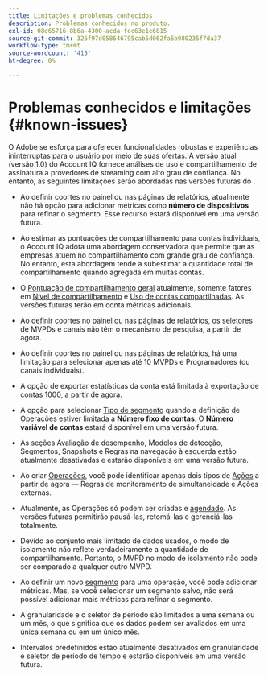 ```yaml
---
title: Limitações e problemas conhecidos
description: Problemas conhecidos no produto.
exl-id: 08d65716-8b6a-4300-acda-fec63e1e6815
source-git-commit: 326f97d058646795cab5d062fa5b980235f7da37
workflow-type: tm+mt
source-wordcount: '415'
ht-degree: 0%

---
```


# Problemas conhecidos e limitações {#known-issues}

O Adobe se esforça para oferecer funcionalidades robustas e experiências ininterruptas para o usuário por meio de suas ofertas. A versão atual (versão 1.0) do Account IQ fornece análises de uso e compartilhamento de assinatura a provedores de streaming com alto grau de confiança. No entanto, as seguintes limitações serão abordadas nas versões futuras do .

* Ao definir coortes no painel ou nas páginas de relatórios, atualmente não há opção para adicionar métricas como **número de dispositivos** para refinar o segmento. Esse recurso estará disponível em uma versão futura.

* Ao estimar as pontuações de compartilhamento para contas individuais, o Account IQ adota uma abordagem conservadora que permite que as empresas atuem no compartilhamento com grande grau de confiança. No entanto, esta abordagem tende a subestimar a quantidade total de compartilhamento quando agregada em muitas contas.

* O [Pontuação de compartilhamento geral](/help/AccountIQ/dashboard.md#overall-sharing-score) atualmente, somente fatores em [Nível de compartilhamento](/help/AccountIQ/dashboard.md#sharing-level) e [Uso de contas compartilhadas](/help/AccountIQ/dashboard.md#usage-from-shared-accounts). As versões futuras terão em conta métricas adicionais.

* Ao definir coortes no painel ou nas páginas de relatórios, os seletores de MVPDs e canais não têm o mecanismo de pesquisa, a partir de agora.

* Ao definir coortes no painel ou nas páginas de relatórios, há uma limitação para selecionar apenas até 10 MVPDs e Programadores (ou canais individuais).

* A opção de exportar estatísticas da conta está limitada à exportação de contas 1000, a partir de agora.

* A opção para selecionar [Tipo de segmento](#segment-type) quando a definição de Operações estiver limitada a **Número fixo de contas**. O **Número variável de contas** estará disponível em uma versão futura.

* As seções Avaliação de desempenho, Modelos de detecção, Segmentos, Snapshots e Regras na navegação à esquerda estão atualmente desativadas e estarão disponíveis em uma versão futura.

* Ao criar [Operações](/help/AccountIQ/operation-affecting-user-segment.md), você pode identificar apenas dois tipos de [Ações](/help/AccountIQ/operation-affecting-user-segment.md) a partir de agora — Regras de monitoramento de simultaneidade e Ações externas.

* Atualmente, as Operações só podem ser criadas e [agendado](/help/AccountIQ/operation-affecting-user-segment.md#action). As versões futuras permitirão pausá-las, retomá-las e gerenciá-las totalmente.

* Devido ao conjunto mais limitado de dados usados, o modo de isolamento não reflete verdadeiramente a quantidade de compartilhamento. Portanto, o MVPD no modo de isolamento não pode ser comparado a qualquer outro MVPD. <!--do we need to separate out this limitation, which is from a different persona i.e. only for Programmer persona?-->

* Ao definir um novo [segmento](/help/AccountIQ/segments-timeframe.md) para uma operação, você pode adicionar métricas. Mas, se você selecionar um segmento salvo, não será possível adicionar mais métricas para refinar o segmento.

* A granularidade e o seletor de período são limitados a uma semana ou um mês, o que significa que os dados podem ser avaliados em uma única semana ou em um único mês.

* Intervalos predefinidos estão atualmente desativados em granularidade e seletor de período de tempo e estarão disponíveis em uma versão futura.
